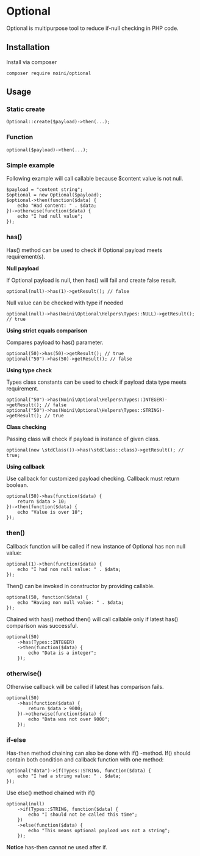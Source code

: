 # Optional

Optional is multipurpose tool to reduce if-null checking in PHP code.

## Installation

Install via composer
    
    composer require noini/optional
    
## Usage

### Static create

    Optional::create($payload)->then(...);

### Function

    optional($payload)->then(...);

### Simple example

Following example will call callable because $content value is not null. 

    $payload = "content string";
    $optional = new Optional($payload);
    $optional->then(function($data) {
        echo "Had content: " . $data;
    })->otherwise(function($data) {
        echo "I had null value";
    });
    
### has()

Has() method can be used to check if Optional payload meets requirement(s). 

**Null payload**

If Optional payload is null, then has() will fail and create false result.

    optional(null)->has(1)->getResult(); // false
    
Null value can be checked with type if needed

    optional(null)->has(Noini\Optional\Helpers\Types::NULL)->getResult(); // true

**Using strict equals comparison**

Compares payload to has() parameter.

    optional(50)->has(50)->getResult(); // true
    optional("50")->has(50)->getResult(); // false
    
**Using type check**

Types class constants can be used to check if payload data type meets requirement.

    optional("50")->has(Noini\Optional\Helpers\Types::INTEGER)->getResult(); // false
    optional("50")->has(Noini\Optional\Helpers\Types::STRING)->getResult(); // true

**Class checking**

Passing class will check if payload is instance of given class.

    optional(new \stdClass())->has(\stdClass::class)->getResult(); // true;

**Using callback** 

Use callback for customized payload checking. Callback must return boolean.

    optional(50)->has(function($data) {
        return $data > 10;
    })->then(function($data) {
        echo "Value is over 10";
    });
    
### then()

Callback function will be called if new instance of Optional has non null value:

    optional(1)->then(function($data) {
        echo "I had non null value: " . $data;
    });

Then() can be invoked in constructor by providing callable.

    optional(50, function($data) {
        echo "Having non null value: " . $data;
    });
    
Chained with has() method then() will call callable only if latest has() comparison was successful.

    optional(50)
        ->has(Types::INTEGER)
        ->then(function($data) {
            echo "Data is a integer";
        });
    
### otherwise()

Otherwise callback will be called if latest has comparison fails.

    optional(50)
        ->has(function($data) {
            return $data > 9000;
        })->otherwise(function($data) {
            echo "Data was not over 9000";
        });
    
### if-else

Has-then method chaining can also be done with if() -method. If() should contain both condition and callback function with one method:

    optional("data")->if(Types::STRING, function($data) {
        echo "I had a string value: " . $data;
    });

Use else() method chained with if() 

    optional(null)
        ->if(Types::STRING, function($data) {
            echo "I should not be called this time";
        })
        ->else(function($data) {
            echo "This means optional payload was not a string";
        });
    
**Notice** has-then cannot ne used after if.


